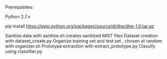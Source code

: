 Prerequisites:

Python 2.7.x

pip install https://pypi.python.org/packages/source/d/dtw/dtw-1.0.tar.gz


Sanitize data with sanitize.sh
creates sanitized MIST files
Dataset creation with dataset_create.py
Organize training set and test set , chosen at random with organizer.sh
Prototype extraction with extract_prototype.py
Classify using classifier.py

